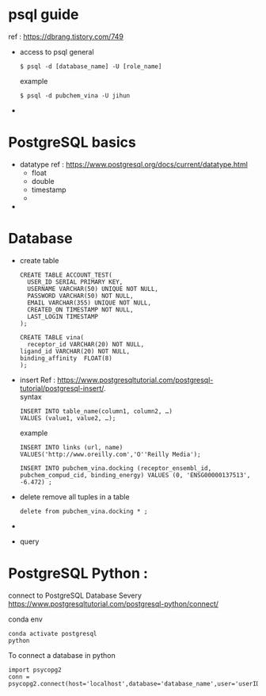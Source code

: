 # psql guide
ref : https://dbrang.tistory.com/749
- access to psql
  general
  ```
  $ psql -d [database_name] -U [role_name]
  ```
  example
  ```
  $ psql -d pubchem_vina -U jihun
  ```
- 

# PostgreSQL basics
- datatype
  ref : https://www.postgresql.org/docs/current/datatype.html
  - float
  - double
  - timestamp
  - 
- 
# Database
- create table
  ```
  CREATE TABLE ACCOUNT_TEST(
	USER_ID SERIAL PRIMARY KEY,
	USERNAME VARCHAR(50) UNIQUE NOT NULL,
	PASSWORD VARCHAR(50) NOT NULL,
	EMAIL VARCHAR(355) UNIQUE NOT NULL,
	CREATED_ON TIMESTAMP NOT NULL,
	LAST_LOGIN TIMESTAMP
  );
  ```
  ```
  CREATE TABLE vina(
	receptor_id VARCHAR(20) NOT NULL,
  ligand_id VARCHAR(20) NOT NULL,
  binding_affinity  FLOAT(8)
  );
  ```
- insert
  Ref : https://www.postgresqltutorial.com/postgresql-tutorial/postgresql-insert/.  
  syntax
  ```
  INSERT INTO table_name(column1, column2, …)
  VALUES (value1, value2, …);
  ```
  
  example
  ```
  INSERT INTO links (url, name)
  VALUES('http://www.oreilly.com','O''Reilly Media');
  ```
  ```
  INSERT INTO pubchem_vina.docking (receptor_ensembl_id, pubchem_compud_cid, binding_energy) VALUES (0, 'ENSG00000137513', -6.472) ;
  ```
- delete
	remove all tuples in a table
	```
	delete from pubchem_vina.docking * ;
	```
- 
- query

# PostgreSQL Python : 
connect to PostgreSQL Database Severy
https://www.postgresqltutorial.com/postgresql-python/connect/

conda env
```
conda activate postgresql
python
```

To connect a database in python
```
import psycopg2
conn = psycopg2.connect(host='localhost',database='database_name',user='userID',password='userPassword')
```
